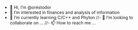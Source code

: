 - 👋 Hi, I’m @orestodor
- 👀 I’m interested in finances and analysis of information
- 🌱 I’m currently learning C/C++ and Phyton
//- 💞️ I’m looking to collaborate on ...
//- 📫 How to reach me ...

